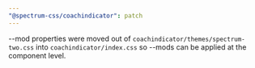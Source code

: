 ```yaml
---
"@spectrum-css/coachindicator": patch
---
```


--mod properties were moved out of `coachindicator/themes/spectrum-two.css` into `coachindicator/index.css` so --mods can be applied at the component level.
